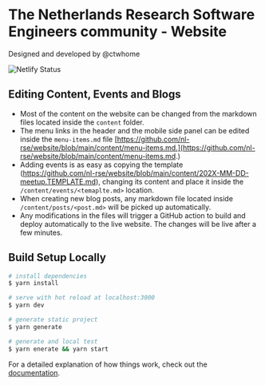 # The Netherlands Research Software Engineers community - Website

Designed and developed by @ctwhome

![Netlify Status](https://api.netlify.com/api/v1/badges/4009a943-6476-449c-96fa-0b7512c8160d/deploy-status)

## Editing Content, Events and Blogs

*   Most of the content on the website can be changed from the markdown files located inside the `content` folder. 
*   The menu links in the header and the mobile side panel can be edited inside the `menu-items.md` file [https://github.com/nl-rse/website/blob/main/content/menu-items.md.](https://github.com/nl-rse/website/blob/main/content/menu-items.md.)
*   Adding events is as easy as copying the template (https://github.com/nl-rse/website/blob/main/content/202X-MM-DD-meetup.TEMPLATE.md), changing its content and place it inside the `/content/events/<temaplte.md>` location.
*   When creating new blog posts, any markdown file located inside `/content/posts/<post.md>` will be picked up automatically. 
*   Any modifications in the files will trigger a GitHub action to build and deploy automatically to the live website. The changes will be live after a few minutes. 

## Build Setup Locally

```bash
# install dependencies
$ yarn install

# serve with hot reload at localhost:3000
$ yarn dev

# generate static project
$ yarn generate

# generate and local test
$ yarn enerate && yarn start
```

For a detailed explanation of how things work, check out the [documentation](https://nuxtjs.org).
